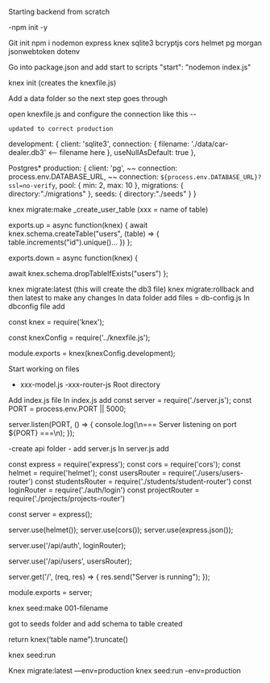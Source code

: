 Starting backend from scratch

-npm init -y

Git init
npm i nodemon express knex sqlite3 bcryptjs cors helmet pg morgan jsonwebtoken dotenv

Go into package.json and add start to scripts "start": "nodemon index.js"

knex init (creates the knexfile.js)

Add a data folder so the next step goes through

open knexfile.js and configure the connection like this --

```updated to correct production```

development: { client: 'sqlite3', connection: { filename: './data/car-dealer.db3' <—— filename here }, useNullAsDefault: true },

Postgres\* production: { client: 'pg', 
~~ connection: process.env.DATABASE_URL, ~~
connection: `${process.env.DATABASE_URL}?ssl=no-verify`, 
pool: { min: 2, max: 10 }, 
migrations: 
    { directory:"./migrations" }, 
  seeds: 
    { directory:"./seeds" } }

knex migrate:make \_create_user_table (xxx = name of table)

exports.up = async function(knex) { await knex.schema.createTable("users", (table) => { table.increments("id").unique()… }) };

exports.down = async function(knex) {

await knex.schema.dropTableIfExists("users”)
};

knex migrate:latest (this will create the db3 file)
knex migrate:rollback and then latest to make any changes
In data folder add files = db-config.js In dbconfig file add

const knex = require('knex');

const knexConfig = require('../knexfile.js');

module.exports = knex(knexConfig.development);

Start working on files

- xxx-model.js
  -xxx-router-js
  Root directory

Add index.js file
In index.js add const server = require('./server.js');
const PORT = process.env.PORT || 5000;

server.listen(PORT, () => { console.log(\n=== Server listening on port ${PORT} ===\n); });

-create api folder - add server.js In server.js add

const express = require('express'); const cors = require('cors'); const helmet = require('helmet'); const usersRouter = require('./users/users-router') const studentsRouter = require('./students/student-router') const loginRouter = require('./auth/login') const projectRouter = require('./projects/projects-router')

const server = express();

server.use(helmet()); server.use(cors()); server.use(express.json());

server.use('/api/auth', loginRouter);

server.use('/api/users', usersRouter);

server.get('/', (req, res) => { res.send("Server is running"); });

module.exports = server;

knex seed:make 001-filename

got to seeds folder and add schema to table created

return knex(‘table name”).truncate()

knex seed:run

Knex migrate:latest —env=production knex seed:run -env=production
